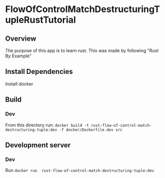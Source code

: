 # FlowOfControlMatchDestructuringTupleRustTutorial

## Overview
The purpose of this app is to learn rust. This was made by following "Rust By Example"

## Install Dependencies
Install docker

## Build
### Dev
From this directory run: `docker build -t rust-flow-of-control-match-destructuring-tuple:dev -f docker/Dockerfile.dev src`

## Development server
### Dev
Run `docker run  rust-flow-of-control-match-destructuring-tuple:dev`